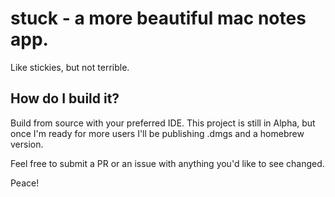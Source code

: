 # stuck - a more beautiful mac notes app.

Like stickies, but not terrible.



## How do I build it?


Build from source with your preferred IDE. This project is still in Alpha, but once I'm ready for more users I'll be publishing .dmgs and a homebrew version.

Feel free to submit a PR or an issue with anything you'd like to see changed.

Peace!
